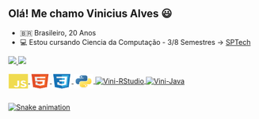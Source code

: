 ## Olá! Me chamo Vinicius Alves 😃
- 🇧🇷  Brasileiro, 20 Anos
- 💻 Estou cursando Ciencia da Computação - 3/8 Semestres -> [SPTech](https://www.sptech.school)
<div align="left">
  <a href="https://github.com/Vinicius-Alves02">
  <img height="180em" src="https://github-readme-stats.vercel.app/api?username=Vinicius-Alves02&show_icons=true&theme=dark&include_all_commits=true&count_private=true"/>
  <img height="180em" src="https://github-readme-stats.vercel.app/api/top-langs/?username=vinicius-alves02&layout=compact&langs_count=7&theme=dark"/>
</div>
<div style="display: inline_block"><br>
  <img align="center" alt="Vini-Js" height="30" width="40" src="https://raw.githubusercontent.com/devicons/devicon/master/icons/javascript/javascript-plain.svg">
  <img align="center" alt="Vini-HTML" height="30" width="40" src="https://raw.githubusercontent.com/devicons/devicon/master/icons/html5/html5-original.svg">
  <img align="center" alt="Vini-CSS" height="30" width="40" src="https://raw.githubusercontent.com/devicons/devicon/master/icons/css3/css3-original.svg">
  <img align="center" alt="Vini-Python" height="30" width="40" src="https://raw.githubusercontent.com/devicons/devicon/master/icons/python/python-original.svg">
  <img align="center" alt="Vini-RStudio" height="30" width="40" src="https://cdn.jsdelivr.net/gh/devicons/devicon/icons/rstudio/rstudio-original.svg">
  <img align="center" alt="Vini-Java" height="30" width="40" src="https://cdn.jsdelivr.net/gh/devicons/devicon/icons/java/java-original.svg">
</div>

## 

  ![Snake animation](https://github.com/Vinicius-Alves02/Vinicius-Alves02/blob/output/github-contribution-grid-snake.svg)
<!---
Vinicius-Alves02/Vinicius-Alves02 is a ✨ special ✨ repository because its `README.md` (this file) appears on your GitHub profile.
You can click the Preview link to take a look at your changes.
--->
